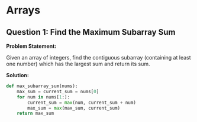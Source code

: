 # Arrays

## Question 1: Find the Maximum Subarray Sum

**Problem Statement:**

Given an array of integers, find the contiguous subarray (containing at least one number) which has the largest sum and return its sum.

**Solution:**

```python
def max_subarray_sum(nums):
    max_sum = current_sum = nums[0]
    for num in nums[1:]:
        current_sum = max(num, current_sum + num)
        max_sum = max(max_sum, current_sum)
    return max_sum
```